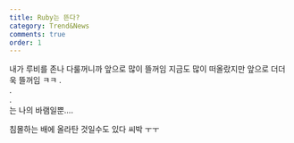 ```yaml
---
title: Ruby는 뜬다?
category: Trend&News
comments: true
order: 1
---
```


내가 루비를 존나 다룰꺼니까 앞으로 많이 뜰꺼임
지금도 많이 떠올랐지만 앞으로 더더욱 뜰꺼임 ㅋㅋ
.  
.  
.  
는 나의 바램일뿐....  

침몰하는 배에 올라탄 것일수도 있다  씨박 ㅜㅜ 


